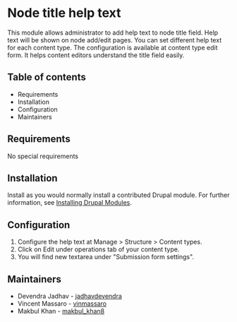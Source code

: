 # Node title help text

This module allows administrator to add help text to node title field. Help text
will be shown on node add/edit pages. You can set different help text for each
content type. The configuration is available at content type edit form. It helps
content editors understand the title field easily.


## Table of contents

- Requirements
- Installation
- Configuration
- Maintainers


## Requirements

No special requirements


## Installation

Install as you would normally install a contributed Drupal module. For further
information, see [Installing Drupal Modules](https://www.drupal.org/docs/extending-drupal/installing-drupal-modules).


## Configuration

1. Configure the help text at Manage > Structure > Content types.
2. Click on Edit under operations tab of your content type.
3. You will find new textarea under "Submission form settings".


## Maintainers

- Devendra Jadhav - [jadhavdevendra](https://www.drupal.org/u/jadhavdevendra)
- Vincent Massaro - [vinmassaro](https://www.drupal.org/u/vinmassaro)
- Makbul Khan - [makbul_khan8](https://www.drupal.org/u/makbul_khan8)
